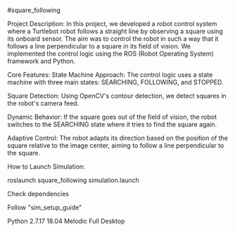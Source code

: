 #square_following

Project Description:
In this project, we developed a robot control system where a Turtlebot robot follows a straight line by observing a square using its onboard sensor. The aim was to control the robot in such a way that it follows a line perpendicular to a square in its field of vision. We implemented the control logic using the ROS (Robot Operating System) framework and Python.

Core Features:
State Machine Approach: The control logic uses a state machine with three main states: SEARCHING, FOLLOWING, and STOPPED.

Square Detection: Using OpenCV's contour detection, we detect squares in the robot's camera feed.

Dynamic Behavior: If the square goes out of the field of vision, the robot switches to the SEARCHING state where it tries to find the square again.

Adaptive Control: The robot adapts its direction based on the position of the square relative to the image center, aiming to follow a line perpendicular to the square.

How to Launch Simulation:

roslaunch square_following simulation.launch

Check dependencies

Follow "sim_setup_guide"

Python 2.7.17
18.04
Melodic Full Desktop

